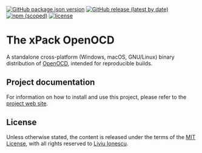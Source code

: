 
[![GitHub package.json version](https://img.shields.io/github/package-json/v/xpack-dev-tools/openocd-xpack)](https://github.com/xpack-dev-tools/openocd-xpack/blob/xpack/package.json)
[![GitHub release (latest by date)](https://img.shields.io/github/v/release/xpack-dev-tools/openocd-xpack)](https://github.com/xpack-dev-tools/openocd-xpack/releases/)
[![npm (scoped)](https://img.shields.io/npm/v/@xpack-dev-tools/openocd.svg?color=blue)](https://www.npmjs.com/package/@xpack-dev-tools/openocd/)
[![license](https://img.shields.io/github/license/xpack-dev-tools/openocd-xpack)](https://github.com/xpack-dev-tools/openocd-xpack/blob/xpack/LICENSE)

# The xPack OpenOCD

A standalone cross-platform (Windows, macOS, GNU/Linux)
binary distribution of [OpenOCD](https://openocd.org),
intended for reproducible builds.

## Project documentation

For information on how to install and use this project, please refer to the
[project web site](https://xpack-dev-tools.github.io/openocd-xpack/).

## License

Unless otherwise stated, the content is released under the terms of the
[MIT License](https://opensource.org/licenses/mit/),
with all rights reserved to
[Liviu Ionescu](https://github.com/ilg-ul).
